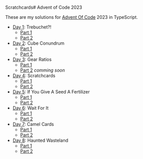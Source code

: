 Scratchcards# Advent of Code 2023

These are my solutions for [Advent Of Code](https://adventofcode.com/) 2023 in TypeScript.

- [Day 1](https://adventofcode.com/2023/day/1): Trebuchet?!
  - [Part 1](https://github.com/Othamae/AdventOfCode_2023/blob/main/day1/part_1/Trebuchet.ts)
  - [Part 2](https://github.com/Othamae/AdventOfCode_2023/blob/main/day1/part_2/Trebuchet.ts)
- [Day 2](https://adventofcode.com/2023/day/2): Cube Conundrum
  - [Part 1](https://github.com/Othamae/AdventOfCode_2023/blob/main/day2/part_1/CubeConundrum.ts)
  - [Part 2](https://github.com/Othamae/AdventOfCode_2023/blob/main/day2/part_2/CubeConundrum.ts)
- [Day 3](https://adventofcode.com/2023/day/3): Gear Ratios
  - [Part 1](https://github.com/Othamae/AdventOfCode_2023/blob/main/day3/part_1/GearRatios.ts)
  - [Part 2]() *comming soon*
- [Day 4](https://adventofcode.com/2023/day/4): Scratchcards
  - [Part 1](https://github.com/Othamae/AdventOfCode_2023/blob/main/day4/part_1/Scratchcards.ts)
  - [Part 2](https://github.com/Othamae/AdventOfCode_2023/blob/main/day4/part_2/Scratchcards.ts)
- [Day 5](https://adventofcode.com/2023/day/5): If You Give A Seed A Fertilizer
  - [Part 1](https://github.com/Othamae/AdventOfCode_2023/blob/main/day5/part_1/Fertilizer.ts)
  - [Part 2](https://github.com/Othamae/AdventOfCode_2023/blob/main/day5/part_2/Fertilizer.ts)
- [Day 6](https://adventofcode.com/2023/day/6): Wait For It
  - [Part 1](https://github.com/Othamae/AdventOfCode_2023/blob/main/day6/part_1/WaitForIt.ts)
  - [Part 2](https://github.com/Othamae/AdventOfCode_2023/blob/main/day6/part_2/WaitForIt.ts)
- [Day 7](https://adventofcode.com/2023/day/7): Camel Cards
  - [Part 1](https://github.com/Othamae/AdventOfCode_2023/blob/main/day7/part_1/CamelCards.ts)
  - [Part 2](https://github.com/Othamae/AdventOfCode_2023/blob/main/day7/part_2/CamelCards.ts)
- [Day 8](https://adventofcode.com/2023/day/8): Haunted Wasteland
  - [Part 1](https://github.com/Othamae/AdventOfCode_2023/blob/main/day8/part_1/Wasteland.ts)
  - [Part 2](https://github.com/Othamae/AdventOfCode_2023/blob/main/day8/part_2/Wasteland.ts)